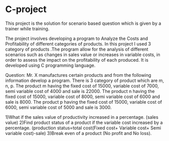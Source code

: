 # C-project
This project is the solution for scenario based question which is given by a trainer while training.

The project involves developing a program to Analyze the Costs and Profitability of different categories of products. In this project I used 3 category of products .The program allow for the analysis of different scenarios such as changes in sales value or increases in variable costs, in order to assess the impact on the profitability of each produced. It is developed using C programming language.

Question: Mr. X manufactures certain products and from the following information develop a program.
There is 3 category of product which are m, n, p.
The product m having the fixed cost of 15000, variable cost of 7000, semi variable cost of 4000 and sale is 22000.
The product n having the fixed cost of 15000, variable cost of 8000, semi variable cost of 6000 and sale is 8000.
The product p having the fixed cost of 15000, variable cost of 6000, semi variable cost of 5000 and sale is 3000.

1)What if the sales value of productivity increased in a percentage. (sales value)
2)Find product status of a product if the variable cost increased by a percentage. (production status=total cost(Fixed cost+ Variable cost+ Semi variable cost)-sale)
3)Break even of a product (No profit and No loss).
